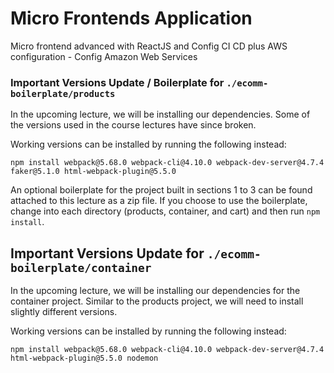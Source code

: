# Micro Frontends Application
Micro frontend advanced with ReactJS and Config CI CD plus AWS configuration - Config Amazon Web Services

### Important Versions Update / Boilerplate for `./ecomm-boilerplate/products`
In the upcoming lecture, we will be installing our dependencies. Some of the versions used in the course lectures have since broken.

Working versions can be installed by running the following instead:

`npm install webpack@5.68.0 webpack-cli@4.10.0 webpack-dev-server@4.7.4 faker@5.1.0 html-webpack-plugin@5.5.0`

An optional boilerplate for the project built in sections 1 to 3 can be found attached to this lecture as a zip file. If you choose to use the boilerplate, change into each directory (products, container, and cart) and then run `npm install`.

## Important Versions Update for `./ecomm-boilerplate/container`
In the upcoming lecture, we will be installing our dependencies for the container project. Similar to the products project, we will need to install slightly different versions.

Working versions can be installed by running the following instead:

`npm install webpack@5.68.0 webpack-cli@4.10.0 webpack-dev-server@4.7.4 html-webpack-plugin@5.5.0 nodemon`